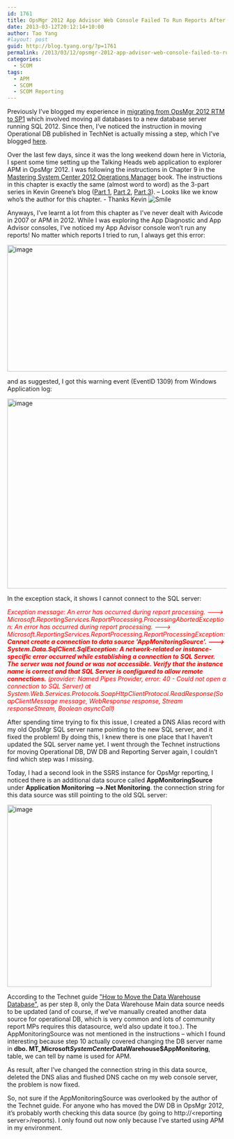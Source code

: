 ```yaml
---
id: 1761
title: OpsMgr 2012 App Advisor Web Console Failed To Run Reports After DW Database Move
date: 2013-03-12T20:12:14+10:00
author: Tao Yang
#layout: post
guid: http://blog.tyang.org/?p=1761
permalink: /2013/03/12/opsmgr-2012-app-advisor-web-console-failed-to-run-reports-after-dw-database-move/
categories:
  - SCOM
tags:
  - APM
  - SCOM
  - SCOM Reporting
---
```

Previously I’ve blogged my experience in <a href="http://blog.tyang.org/2013/01/08/migrating-opsmgr-2012-rtm-to-opsmgr-2012-sp1/">migrating from OpsMgr 2012 RTM to SP1</a> which involved moving all databases to a new database server running SQL 2012. Since then, I’ve noticed the instruction in moving Operational DB published in TechNet is actually missing a step, which I’ve blogged <a href="http://blog.tyang.org/2013/01/25/eventid-28001-and-29112-on-scom-2012-management-server-after-operational-database-move/">here</a>.

Over the last few days, since it was the long weekend down here in Victoria, I spent some time setting up the Talking Heads web application to explorer APM in OpsMgr 2012. I was following the instructions in Chapter 9 in the <a href="http://kevingreeneitblog.blogspot.com.au/2012/10/available-now-mastering-system-center.html">Mastering System Center 2012 Operations Manager</a> book. The instructions in this chapter is exactly the same (almost word to word) as the 3-part series in Kevin Greene’s blog (<a href="http://kevingreeneitblog.blogspot.com.au/2012/07/scom-2012-apm-consoles-part-1.html">Part 1</a>, <a href="http://kevingreeneitblog.blogspot.com.au/2012/07/scom-2012-apm-csm-vs-gsm-and-web.html">Part 2</a>, <a href="http://kevingreeneitblog.blogspot.com.au/2012/03/scom-2012-configuring-application_49.html">Part 3</a>). – Looks like we know who’s the author for this chapter. - Thanks Kevin <img class="wlEmoticon wlEmoticon-smile" style="border-style: none;" alt="Smile" src="http://blog.tyang.org/wp-content/uploads/2013/03/wlEmoticon-smile.png" />

Anyways, I’ve learnt a lot from this chapter as I’ve never dealt with Avicode in 2007 or APM in 2012. While I was exploring the App Diagnostic and App Advisor consoles, I’ve noticed my App Advisor console won’t run any reports! No matter which reports I tried to run, I always get this error:

<a href="http://blog.tyang.org/wp-content/uploads/2013/03/image6.png"><img style="background-image: none; padding-top: 0px; padding-left: 0px; display: inline; padding-right: 0px; border: 0px;" title="image" alt="image" src="http://blog.tyang.org/wp-content/uploads/2013/03/image_thumb5.png" width="580" height="290" border="0" /></a>

and as suggested, I got this warning event (EventID 1309) from Windows Application log:

<a href="http://blog.tyang.org/wp-content/uploads/2013/03/image7.png"><img style="background-image: none; padding-top: 0px; padding-left: 0px; display: inline; padding-right: 0px; border: 0px;" title="image" alt="image" src="http://blog.tyang.org/wp-content/uploads/2013/03/image_thumb6.png" width="543" height="435" border="0" /></a>

In the exception stack, it shows I cannot connect to the SQL server:

<em><span style="color: #ff0000;">Exception message: An error has occurred during report processing. ---&gt; Microsoft.ReportingServices.ReportProcessing.ProcessingAbortedException: An error has occurred during report processing. ---&gt; Microsoft.ReportingServices.ReportProcessing.ReportProcessingException: <strong>Cannot create a connection to data source 'AppMonitoringSource'. ---&gt; System.Data.SqlClient.SqlException: A network-related or instance-specific error occurred while establishing a connection to SQL Server. The server was not found or was not accessible. Verify that the instance name is correct and that SQL Server is configured to allow remote connections.</strong> (provider: Named Pipes Provider, error: 40 - Could not open a connection to SQL Server)
at System.Web.Services.Protocols.SoapHttpClientProtocol.ReadResponse(SoapClientMessage message, WebResponse response, Stream responseStream, Boolean asyncCall)
</span></em>

After spending time trying to fix this issue, I created a DNS Alias record with my old OpsMgr SQL server name pointing to the new SQL server, and it fixed the problem! By doing this, I knew there is one place that I haven’t updated the SQL server name yet. I went through the Technet instructions for moving Operational DB, DW DB and Reporting Server again, I couldn’t find which step was I missing.

Today, I had a second look in the SSRS instance for OpsMgr reporting, I noticed there is an additional data source called <strong>AppMonitoringSource</strong> under <strong>Application Monitoring –&gt;.Net Monitoring</strong>. the connection string for this data source was still pointing to the old SQL server:

<a href="http://blog.tyang.org/wp-content/uploads/2013/03/image8.png"><img style="background-image: none; padding-top: 0px; padding-left: 0px; display: inline; padding-right: 0px; border: 0px;" title="image" alt="image" src="http://blog.tyang.org/wp-content/uploads/2013/03/image_thumb7.png" width="469" height="417" border="0" /></a>

According to the Technet guide <a href="http://technet.microsoft.com/en-us/library/hh268492.aspx">"How to Move the Data Warehouse Database"</a>, as per step 8, only the Data Warehouse Main data source needs to be updated (and of course, if we’ve manually created another data source for operational DB, which is very common and lots of community report MPs requires this datasource, we’d also update it too.). The AppMonitoringSource was not mentioned in the instructions – which I found interesting because step 10 actually covered changing the DB server name in <strong>dbo. MT_Microsoft$SystemCenter$DataWarehouse$AppMonitoring</strong>, table, we can tell by name is used for APM.

As result, after I’ve changed the connection string in this data source, deleted the DNS alias and flushed DNS cache on my web console server, the problem is now fixed.

So, not sure if the AppMonitoringSource was overlooked by the author of the Technet guide. For anyone who has moved the DW DB in OpsMgr 2012, it’s probably worth checking this data source (by going to http://&lt;reporting server&gt;/reports). I only found out now only because I’ve started using APM in my environment.